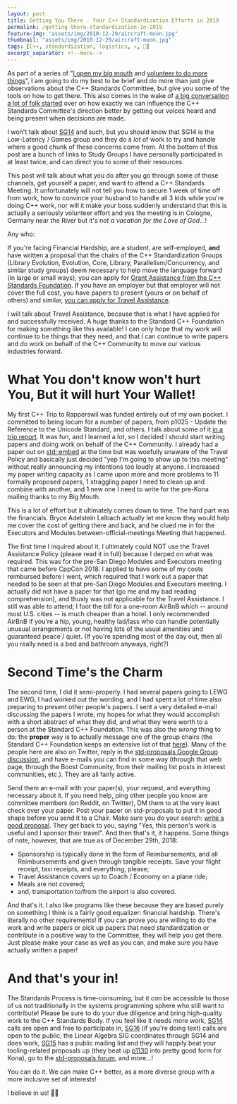 ```yaml
---
layout: post
title: Getting You There - Your C++ Standardization Efforts in 2019
permalink: /getting-there-standardization-in-2019
feature-img: "assets/img/2018-12-29/aircraft-moon.jpg"
thumbnail: "assets/img/2018-12-29/aircraft-moon.jpg"
tags: [C++, standardization, logistics, ✈️, 👛]
excerpt_separator: <!--more-->
---
```


As part of a series of "[I open my big mouth](https://twitter.com/thephantomderp/status/1079001746402365440) and [volunteer to do more things](https://twitter.com/thephantomderp/status/1079164306137235457)", I am going to do my best to be brief and do more than just give observations about the C++ Standards Committee, but give you some of the tools on<!--more--> how to get there. This also comes in the wake of [a big conversation a lot of folk started](https://twitter.com/_Felipe/status/1078932775103803393) over on how exactly we can influence the C++ Standards Committee's direction better by getting our voices heard and being present when decisions are made.

I won't talk about [SG14](https://github.com/WG21-SG14/SG14) and such, but you should know that SG14 is the Low-Latency / Games group and they do a _lot_ of work to try and handle where a good chunk of these concerns come from. At the bottom of this post are a bunch of links to Study Groups I have personally participated in at least twice, and can direct you to some of their resources.

This post will talk about what you do after you go through some of those channels, get yourself a paper, and want to attend a C++ Standards Meeting. It unfortunately will not tell you how to secure 1 week of time off from work, how to convince your husband to handle all 3 kids while you're doing C++ work, nor will it make your boss suddenly understand that this is actually a seriously volunteer effort and yes the meeting is in Cologne, Germany near the River but it's _not a vacation for the Love of God_...!

Any who:

If you're facing Financial Hardship, are a student, are self-employed, **and** have written a proposal that the chairs of the C++ Standardization Groups (Library Evolution, Evolution, Core, Library, Parallelism/Concurrency, and similar study groups) deem necessary to help move the language forward (in large or small ways), you can apply for [Grant Assistance from the C++ Standards Foundation](https://isocpp.org/about/financial-assistance-policy). If you have an employer but that employer will not cover the full cost, you have papers to present (yours or on behalf of others) and similar, [you can apply for Travel Assistance](https://isocpp.org/about/financial-assistance-policy).

I will talk about Travel Assistance, because that is what I have applied for and successfully received. A huge thanks to the Standard C++ Foundation for making something like this available! I can only hope that my work will continue to be things that they need, and that I can continue to write papers and do work on behalf of the C++ Community to move our various industries forward.


# What You don't know won't hurt You, But it will hurt Your Wallet!

My first C++ Trip to Rapperswil was funded entirely out of my own pocket. I committed to being locum for a number of papers, from p1025 - Update the Reference to the Unicode Standard, and others. I talk about some of it [in a trip report](https://thephd.github.io/rapperswil-2018-c++-committee-trip-report). It was fun, and I learned a lot, so I decided I should start writing papers and doing work on behalf of the C++ Community. I already had a paper out on [std::embed](/vendor/future_cxx/papers/d1040.html) at the time but was woefully unaware of the Travel Policy and basically just decided "yep I'm going to show up to this meeting" without really announcing my intentions too loudly at anyone. I increased my paper writing capacity as I came upon more and more problems to 11 formally proposed papers, 1 straggling paper I need to clean up and combine with another, and 1 new one I need to write for the pre-Kona mailing thanks to my Big Mouth.

This is a lot of effort but it ultimately comes down to time. The hard part was the financials. Bryce Adelstein Lelbach actually let me know they would help me cover the cost of getting there and back, and he clued me in for the Executors and Modules between-official-meetings Meeting that happened.

The first time I inquired about it, I ultimately could NOT use the Travel Assistance Policy (please read it in full) because I derped on what was required. This was for the pre-San Diego Modules and Executors meeting that came before CppCon 2018: I applied to have some of my costs reimbursed before I went, which required that I work out a paper that needed to be seen at that pre-San Diego Modules and Executors meeting. I actually did not have a paper for that (go me and my bad reading comprehension), and thusly was not applicable for the Travel Assistance. I still was able to attend; I foot the bill for a one-room AirBnB which -- around most U.S. cities -- is much cheaper than a hotel. I only recommended AirBnB if you're a hip, young, healthy lad/lass who can handle potentially unusual arrangements or not having lots of the usual amenities and guaranteed peace / quiet. (If you're spending most of the day out, then all you really need is a bed and bathroom anyways, right?)


# Second Time's the Charm

The second time, I did it semi-properly. I had several papers going to LEWG and EWG, I had worked out the wording, and I had spent a lot of time also preparing to present other people's papers. I sent a very detailed e-mail discussing the papers I wrote, my hopes for what they would accomplish with a short abstract of what they did, and what they were worth to a person at the Standard C++ Foundation. This was also the _wrong_ thing to do: the **proper** way is to actually message one of the group chairs (the Standard C++ Foundation keeps an extensive list of that [here](https://isocpp.org/std/the-committee)). Many of the people here are also on Twitter, reply in the [std-proposals Google Group discussion](https://groups.google.com/a/isocpp.org/forum/#!forum/std-proposals), and have e-mails you can find in some way (through that web page, through the Boost Community, from their mailing list posts in interest communities, etc.). They are all fairly active.

Send them an e-mail with your paper(s), your request, and everything necessary about it. If you need help, ping other people you know are committee members (on Reddit, on Twitter), DM them to at the very least check over your paper. Post your paper on std-proposals to put it in good shape before you send it to a Chair. Make sure you do your search: [write a good proposal](https://thephd.github.io/writing-good-proposals). They get back to you, saying "Yes, this person's work is useful and I sponsor their travel". And then that's it, it happens. Some things of note, however, that are true as of December 29th, 2018:

- Sponsorship is typically done in the form of Reimbursements, and all Reimbursements and given through tangible receipts. Save your flight receipt, taxi receipts, and everything, please;
- Travel Assistance covers up to Coach / Economy on a plane ride;
- Meals are not covered;
- and, transportation to/from the airport is also covered.

And that's it. I also like programs like these because they are based purely on something I think is a fairly good equalizer: financial hardship. There's literally no other requirements! If you can prove you are willing to do the work and write papers or pick up papers that need standardization or contribute in a positive way to the Committee, they will help you get there. Just please make your case as well as you can, and make sure you have actually written a paper!


# And that's your in!

The Standards Process is time-consuming, but it *can* be accessible to those of us not traditionally in the systems programming sphere who still want to contribute! Please be sure to do your due diligence and bring high-quality work to the C++ Standards Body. If you feel like it needs more work, [SG14](https://github.com/WG21-SG14/SG14) calls are open and free to participate in, [SG16](https://github.com/sg16-unicode/sg16) (if you're doing text) calls are open to the public, the Linear Algebra SIG coordinates through SG14 and does work, [SG15](https://cppcast.com/2018/06/titus-winters/) has a public mailing list and they will happily beat your tooling-related proposals up (they beat up [p1130](https://thephd.github.io/vendor/future_cxx/papers/d1130.html) into pretty good form for Kona), go to the [std-proposals forum](https://groups.google.com/a/isocpp.org/forum/#!forum/std-proposals), and more...!

You can do it. We can make C++ better, as a more diverse group with a more inclusive set of interests!

I believe in us! 🧡🧡
